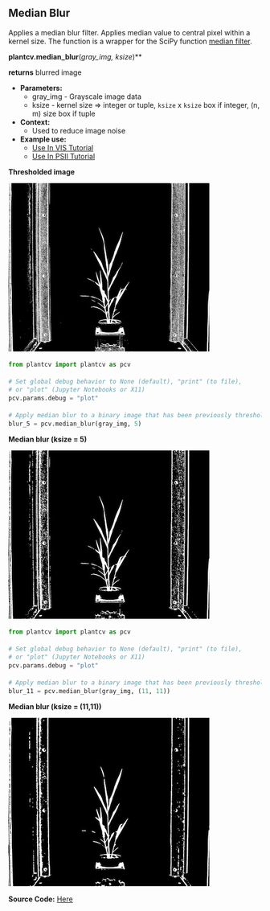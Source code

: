 ## Median Blur

Applies a median blur filter. Applies median value to central pixel within a kernel size. 
The function is a wrapper for the SciPy function [median filter](https://docs.scipy.org/doc/scipy-0.16.1/reference/generated/scipy.ndimage.filters.median_filter.html).

**plantcv.median_blur**(*gray_img, ksize*)**

**returns** blurred image

- **Parameters:**
    - gray_img - Grayscale image data
    - ksize - kernel size => integer or tuple, `ksize` x `ksize` box if integer, (n, m) size box if tuple 
- **Context:**
    - Used to reduce image noise
- **Example use:**
    - [Use In VIS Tutorial](tutorials/vis_tutorial.md)
    - [Use In PSII Tutorial](tutorials/psII_tutorial.md)

**Thresholded image**

![Screenshot](img/documentation_images/median_blur/thresholded_image.jpg)

```python
from plantcv import plantcv as pcv

# Set global debug behavior to None (default), "print" (to file), 
# or "plot" (Jupyter Notebooks or X11)
pcv.params.debug = "plot"

# Apply median blur to a binary image that has been previously thresholded.
blur_5 = pcv.median_blur(gray_img, 5)

```

**Median blur (ksize = 5)**

![Screenshot](img/documentation_images/median_blur/median_blur5.jpg)

```python
from plantcv import plantcv as pcv

# Set global debug behavior to None (default), "print" (to file), 
# or "plot" (Jupyter Notebooks or X11)
pcv.params.debug = "plot"

# Apply median blur to a binary image that has been previously thresholded.
blur_11 = pcv.median_blur(gray_img, (11, 11))

```

**Median blur (ksize = (11,11))**

![Screenshot](img/documentation_images/median_blur/median_blur11.jpg)

**Source Code:** [Here](https://github.com/danforthcenter/plantcv/blob/main/plantcv/plantcv/median_blur.py)
